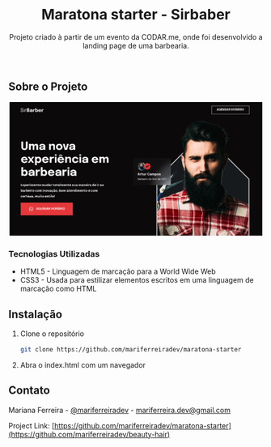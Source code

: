 
<br />
<p align="center">
  <h1 align="center">Maratona starter - Sirbaber</h1>

  <p align="center">
    Projeto criado à partir de um evento da CODAR.me, onde foi desenvolvido a landing page de uma barbearia. 
  </p>
  <br />
</p>


## Sobre o Projeto

<div align="center">
  <a href="https://mariferreiradev.github.io/maratona-starter">
    <img src="./img/sirbarber.png" alt="Pagina de uma barbearia" width="500px">
  </a>
</div>

### Tecnologias Utilizadas

* HTML5 - Linguagem de marcação para a World Wide Web
* CSS3 - Usada para estilizar elementos escritos em uma linguagem de marcação como HTML

## Instalação

1. Clone o repositório
   ```sh
   git clone https://github.com/mariferreiradev/maratona-starter
   ```
2. Abra o index.html com um navegador


## Contato

Mariana Ferreira - [@mariferreiradev](https://www.linkedin.com/in/mariferreiradev/) - mariferreira.dev@gmail.com

Project Link: [https://github.com/mariferreiradev/maratona-starter](https://github.com/mariferreiradev/beauty-hair)
